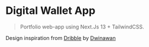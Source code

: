 # Digital Wallet App

> Portfolio web-app using Next.Js 13 + TailwindCSS.

Design inspiration from [Dribble](https://dribbble.com/shots/14751019--Exploration-Digital-Wallet-App-Settings-Page-Dark-Mode) by [Dwinawan](https://twitter.com/dwinawan_)
